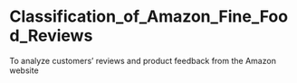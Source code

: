# Classification_of_Amazon_Fine_Food_Reviews
To analyze customers’ reviews and product feedback from the Amazon website
